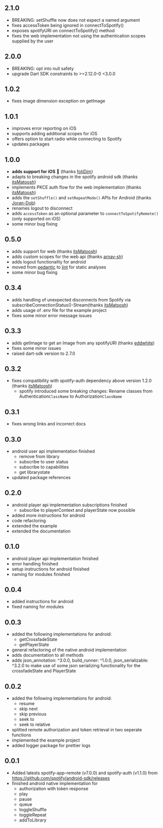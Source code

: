 ## 2.1.0
* BREAKING: setShuffle now does not expect a named argument
* fixes accessToken being ignored in connectToSpotify()
* exposes spotifyURI on connectToSpotify() method
* fixes the web implementation not using the authentication scopes supplied by the user

## 2.0.0
* BREAKING: opt into null safety
* upgrade Dart SDK constraints to >=2.12.0-0 <3.0.0

## 1.0.2
* fixes image dimension exception on getImage

## 1.0.1
* improves error reporting on iOS
* supports adding additional scopes for iOS
* offers option to start radio while connecting to Spotify
* updates packages

## 1.0.0
* __adds support for iOS__ 🎉 (thanks [fotiDim](https://github.com/fotiDim))
* adapts to breaking changes in the spotify android sdk (thanks [itsMatoosh](https://github.com/itsMatoosh))
* implements PKCE auth flow for the web implementation (thanks [itsMatoosh](https://github.com/itsMatoosh))
* adds the `setShuffle()` and `setRepeatMode()` APIs for Android (thanks [Joran-Dob](https://github.com/Joran-Dob))
* renames logout to disconnect
* adds `accessToken` as an optional parameter to `connectToSpotifyRemote()` (only supported on iOS)
* some minor bug fixing

## 0.5.0
* adds support for web (thanks [itsMatoosh](https://github.com/itsMatoosh))
* adds custom scopes for the web api (thanks [arnav-sh](https://github.com/arnav-sh))
* adds logout functionality for android
* moved from [pedantic](https://pub.dev/packages/pedantic) to [lint](https://pub.dev/packages/lint) for static analyses
* some minor bug fixing

## 0.3.4

* adds handling of unexpected disconnects from Spotify via subscribeConnectionStatus()-Stream(thanks [itsMatoosh](https://github.com/itsMatoosh))
* adds usage of .env file for the example project
* fixes some minor error message issues

## 0.3.3

* adds getImage to get an Image from any spotifyURI (thanks [eddwhite](https://github.com/eddwhite))
* fixes some minor issues
* raised dart-sdk version to 2.7.0

## 0.3.2

* fixes compatibility with spotify-auth dependency above version 1.2.0 (thanks [itsMatoosh](https://github.com/itsMatoosh))
  * spotify introduced some breaking changes: Rename classes from Authentication<code>ClassName</code> to Authorization<code>ClassName</code>

## 0.3.1

* fixes wrong links and incorrect docs

## 0.3.0

* android user api implementation finished
  * remove from library
  * subscribe to user status
  * subscribe to capabilities
  * get librarystate
* updated package references

## 0.2.0

* android player api implementation subscriptions finished
  * subscribe to playerContext and playerState now possible
* added more instructions for android
* code refactoring
* extended the example
* extended the documentation

## 0.1.0

* android player api implementation finished
* error handling finished
* setup instructions for android finished
* naming for modules finished

## 0.0.4

* added instructions for android
* fixed naming for modules

## 0.0.3

* added the following implementations for android:
  * getCrossfadeState
  * getPlayerState
* general refactoring of the native android implementation
* adds documentation to all methods
* adds json_annotation: ^3.0.0, build_runner: ^1.0.0, json_serializable: ^3.2.0 to make use of some json serializing functionality for the crossfadeState and PlayerState

## 0.0.2

* added the following implementations for android:
  * resume
  * skip next
  * skip previous
  * seek to
  * seek to relative
* splitted remote authorization and token retrieval in two seperate functions
* implemented the example project
* added logger package for prettier logs

## 0.0.1

* Added latests spotify-app-remote (v7.0.0) and spotify-auth (v1.1.0)  from <https://github.com/spotify/android-sdk/releases>
* finished android native implementation for
  * authorization with token response
  * play
  * pause
  * queue
  * toggleShuffle
  * toggleRepeat
  * addToLibrary
